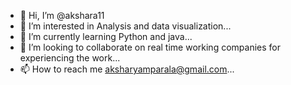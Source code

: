 - 👋 Hi, I’m @akshara11
- 👀 I’m interested in Analysis and data visualization...
- 🌱 I’m currently learning Python and java...
- 💞️ I’m looking to collaborate on real time working companies for experiencing the work...
- 📫 How to reach me aksharyamparala@gmail.com...

<!---
akshara11/akshara11 is a ✨ special ✨ repository because its `README.md` (this file) appears on your GitHub profile.
You can click the Preview link to take a look at your changes.
--->
